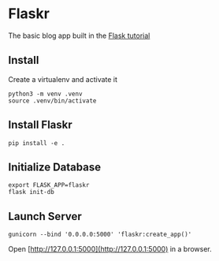 # Flaskr

The basic blog app built in the [Flask tutorial](https://flask.palletsprojects.com/tutorial/)


## Install

Create a virtualenv and activate it

```
python3 -m venv .venv
source .venv/bin/activate
```

## Install Flaskr

```
pip install -e .
```

## Initialize Database

```
export FLASK_APP=flaskr
flask init-db
```


## Launch Server

```
gunicorn --bind '0.0.0.0:5000' 'flaskr:create_app()'
```

Open [http://127.0.0.1:5000](http://127.0.0.1:5000) in a browser.
